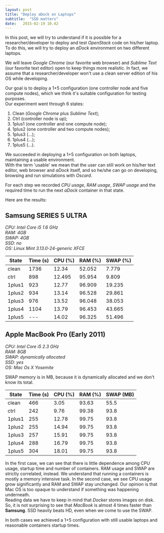 ```yaml
---
layout: post
title: "Deploy aDock on Laptops"
subtitle:  "SSD matters"
date:   2015-02-19 10.42
---
```


In this post, we will try to understand if it is possible for a researcher/developer to deploy and test _OpenStack_ code on his/her laptop.
To do this, we will try to deploy an _aDock_ environment on two different laptops.

We will leave _Google Chrome_ (our favorite web browser) and _Sublime Text_ (our favorite text editor) open to keep things more realistic. In fact, we assume that a researcher/developer won't use a clean server edition of his OS while developing.

Our goal is to deploy a 1+5 configuration (one controller node and five compute nodes), which we think it's suitable configuration for testing purposes.  
Our experiment went through 6 states:

1. Clean (_Google Chrome_ plus _Sublime Text_);
2. Ctrl (controller node is up);
3. 1plus1 (one controller and one compute node);
4. 1plus2 (one controller and two compute nodes);
5. 1plus3 (...);
6. 1plus4 (...);
7. 1plus5 (...).

We succeeded in deploying a 1+5 configuration on both laptops, maintaining a usable environment.  
With the term 'usable' we mean that the user can still work on his/her text editor, web browser and _aDock_ itself, and so he/she can go on developing, browsing and run simulations with _Oscard_.

For each step we recorded _CPU usage_, _RAM usage_, _SWAP usage_ and the required time to run the next _aDock_ container in that state.

Here are the results:

## __Samsung SERIES 5 ULTRA__
_CPU: Intel Core i5 1.6 GHz_  
_RAM: 4GB_  
_SWAP: 4GB_  
_SSD: no_  
_OS: Linux Mint 3.13.0-24-generic XFCE_  

<table class="table table-striped">
  <thead>
    <tr>
      <th class="text-center">State</th>
      <th class="text-center">Time (s)</th>
      <th class="text-center">CPU (%)</th>
      <th class="text-center">RAM (%)</th>
      <th class="text-center">SWAP (%)</th>
    </tr>
  </thead>
  <tbody>
    <tr>
      <td>clean</td>
      <td class="text-center">1736</td>
      <td class="text-center">12.34</td>
      <td class="text-center">52.052</td>
      <td class="text-center">7.779</td>
    </tr>
    <tr>
      <td>ctrl</td>
      <td class="text-center">898</td>
      <td class="text-center">12.495</td>
      <td class="text-center">95.954</td>
      <td class="text-center">9.809</td>
    </tr>
    <tr>
      <td>1plus1</td>
      <td class="text-center">923</td>
      <td class="text-center">12.77</td>
      <td class="text-center">96.909</td>
      <td class="text-center">19.235</td>
    </tr>
    <tr>
      <td>1plus2</td>
      <td class="text-center">934</td>
      <td class="text-center">13.14</td>
      <td class="text-center">96.528</td>
      <td class="text-center">29.861</td>
    </tr>
    <tr>
      <td>1plus3</td>
      <td class="text-center">976</td>
      <td class="text-center">13.52</td>
      <td class="text-center">96.048</td>
      <td class="text-center">38.053</td>
      </tr>
    <tr>
      <td>1plus4</td>
      <td class="text-center">1104</td>
      <td class="text-center">13.79</td>
      <td class="text-center">96.453</td>
      <td class="text-center">43.665</td>
    </tr>
    <tr>
      <td>1plus5</td>
      <td class="text-center">---</td>
      <td class="text-center">14.02</td>
      <td class="text-center">96.325</td>
      <td class="text-center">51.496</td>
    </tr>
  </tbody>
</table>


## __Apple MacBook Pro (Early 2011)__  
_CPU: Intel Core i5 2.3 GHz_  
_RAM: 8GB_  
_SWAP: dynamically allocated_  
_SSD: yes_  
_OS: Mac Os X Yosemite_  

SWAP memory is in MB, because it is dynamically allocated and we don't know its total.

<table class="table table-striped">
  <thead>
    <tr>
      <th class="text-center">State</th>
      <th class="text-center">Time (s)</th>
      <th class="text-center">CPU (%)</th>
      <th class="text-center">RAM (%)</th>
      <th class="text-center">SWAP (MB)</th>
    </tr>
  </thead>
  <tbody>
    <tr>
      <td>clean</td>
      <td class="text-center">466</td>
      <td class="text-center">3.05</td>
      <td class="text-center">93.63</td>
      <td class="text-center">55.5</td>
    </tr>
    <tr>
      <td>ctrl</td>
      <td class="text-center">242</td>
      <td class="text-center">9.76</td>
      <td class="text-center">99.38</td>
      <td class="text-center">93.8</td>
    </tr>
    <tr>
      <td>1plus1</td>
      <td class="text-center">255</td>
      <td class="text-center">12.78</td>
      <td class="text-center">99.75</td>
      <td class="text-center">93.8</td>
    </tr>
    <tr>
      <td>1plus2</td>
      <td class="text-center">255</td>
      <td class="text-center">14.94</td>
      <td class="text-center">99.75</td>
      <td class="text-center">93.8</td>
    </tr>
    <tr>
      <td>1plus3</td>
      <td class="text-center">257</td>
      <td class="text-center">15.91</td>
      <td class="text-center">99.75</td>
      <td class="text-center">93.8</td>
      </tr>
    <tr>
      <td>1plus4</td>
      <td class="text-center">288</td>
      <td class="text-center">16.79</td>
      <td class="text-center">99.75</td>
      <td class="text-center">93.8</td>
    </tr>
    <tr>
      <td>1plus5</td>
      <td class="text-center">304</td>
      <td class="text-center">18.01</td>
      <td class="text-center">99.75</td>
      <td class="text-center">93.8</td>
    </tr>
  </tbody>
</table>

In the first case, we can see that there is little dependence among CPU usage, startup time and number of containers. RAM usage and SWAP are strictly correlated, instead. We understand that running a containers is mostly a memory intensive task. 
In the second case, we see CPU usage grow significantly and RAM and SWAP stay unchanged. Our opinion is that Mac OS is too opaque to understand if something was happening underneath.  
Reading data we have to keep in mind that _Docker_ stores images on disk. So, it is not surprising to see that _MacBook_ is almost 4 times faster than __Samsung__. SSD heavily beats HD, even when we come to use the SWAP.

In both cases we achieved a 1+5 configuration with still usable laptops and reasonable containers startup times.